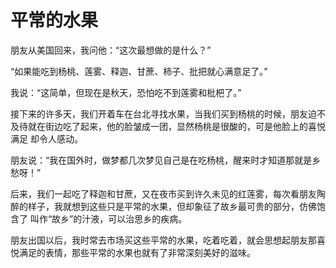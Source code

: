 # 平常的水果
朋友从美国回来，我问他：“这次最想做的是什么？” 

 “如果能吃到杨桃、莲雾、释迦、甘蔗、柿子、批把就心满意足了。” 

 我说：“这简单，但现在是秋天，恐怕吃不到莲雾和枇杷了。” 

 接下来的许多天，我们开着车在台北寻找水果，当我们买到杨桃的时候，朋友迫不 
及待就在街边吃了起来，他的脸皱成一团，显然杨桃是很酸的，可是他脸上的喜悦满足 
却令人感动。 

 朋友说：“我在国外时，做梦都几次梦见自己是在吃杨桃，醒来时才知道那就是乡 
愁呀！” 

 后来，我们一起吃了释迦和甘蔗，又在夜市买到许久未见的红莲雾，每次看朋友陶 
醉的样子，我就想到这些只是平常的水果，但却象征了故乡最可贵的部分，仿佛饱含了 
叫作“故乡”的汁液，可以治思乡的疾病。 

 朋友出国以后，我时常去市场买这些平常的水果，吃着吃着，就会思想起朋友那喜 
悦满足的表情，那些平常的水果也就有了非常深刻美好的滋味。
  